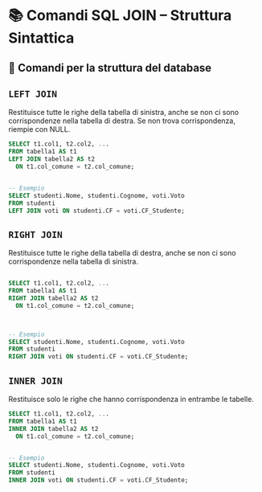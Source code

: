 # 📚 Comandi SQL JOIN – Struttura Sintattica

## 🔧 Comandi per la struttura del database

## `LEFT JOIN`

 Restituisce tutte le righe della tabella di sinistra, anche se non ci sono corrispondenze nella tabella di destra. Se non trova corrispondenza, riempie con NULL.

```sql
SELECT t1.col1, t2.col2, ...
FROM tabella1 AS t1
LEFT JOIN tabella2 AS t2
  ON t1.col_comune = t2.col_comune;


-- Esempio
SELECT studenti.Nome, studenti.Cognome, voti.Voto
FROM studenti
LEFT JOIN voti ON studenti.CF = voti.CF_Studente;
```

## `RIGHT JOIN`

Restituisce tutte le righe della tabella di destra, anche se non ci sono corrispondenze nella tabella di sinistra.

```sql

SELECT t1.col1, t2.col2, ...
FROM tabella1 AS t1
RIGHT JOIN tabella2 AS t2
  ON t1.col_comune = t2.col_comune;



-- Esempio
SELECT studenti.Nome, studenti.Cognome, voti.Voto
FROM studenti
RIGHT JOIN voti ON studenti.CF = voti.CF_Studente;
```

## `INNER JOIN`

 Restituisce solo le righe che hanno corrispondenza in entrambe le tabelle.

```sql
SELECT t1.col1, t2.col2, ...
FROM tabella1 AS t1
INNER JOIN tabella2 AS t2
  ON t1.col_comune = t2.col_comune;


-- Esempio
SELECT studenti.Nome, studenti.Cognome, voti.Voto
FROM studenti
INNER JOIN voti ON studenti.CF = voti.CF_Studente;
```